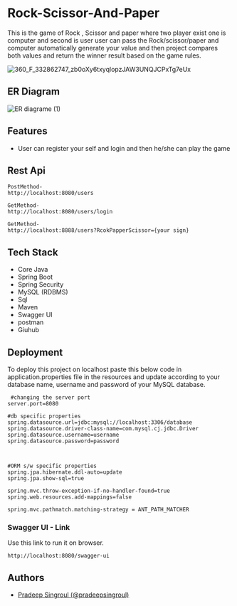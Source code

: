 # Rock-Scissor-And-Paper
This is the game of Rock , Scissor and paper where two player exist one is computer and second is user user can pass the Rock/scissor/paper and computer automatically generate your value and then project compares both values and return the winner result based on the game rules.




![360_F_332862747_zb0oXy6txyqlopzJAW3UNQJCPxTg7eUx](https://user-images.githubusercontent.com/104360276/229961021-4d33573e-da1e-40d1-90a3-6c0808b23ec0.jpg)


## ER Diagram
![ER diagrame (1)](https://user-images.githubusercontent.com/104360276/229960730-1a3ea183-d453-4fdd-966b-62e16e4a9a6e.png)

## Features
 - User can register your self and login and then he/she can play the game
 
 ## Rest Api
 
 ```register 
PostMethod-
http://localhost:8080/users
```

```login 
GetMethod-
http://localhost:8080/users/login
```

```Play game 
GetMethod-
http://localhost:8888/users?RcokPapperScissor={your sign}
```
 

## Tech Stack

- Core Java
- Spring Boot
- Spring Security
- MySQL (RDBMS)
- Sql
- Maven
- Swagger UI
- postman
- Giuhub


## Deployment

To deploy this project on localhost paste this below code in application.properties file in the 
resources and update according to your database name, username and password of your MySQL database.

```properties
 #changing the server port
server.port=8080

#db specific properties
spring.datasource.url=jdbc:mysql://localhost:3306/database
spring.datasource.driver-class-name=com.mysql.cj.jdbc.Driver
spring.datasource.username=username
spring.datasource.password=password



#ORM s/w specific properties
spring.jpa.hibernate.ddl-auto=update
spring.jpa.show-sql=true

spring.mvc.throw-exception-if-no-handler-found=true
spring.web.resources.add-mappings=false

spring.mvc.pathmatch.matching-strategy = ANT_PATH_MATCHER

```
### Swagger UI - Link

Use this link to run it on browser.
```swagger
http://localhost:8080/swagger-ui
```

## Authors
- [Pradeep Singroul (@pradeepsingroul) ](https://github.com/pradeepsingroul)

